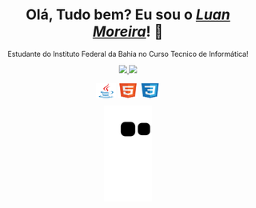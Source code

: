 <div>
  <h1 align="center">Olá, Tudo bem? Eu sou o <a href="https://www.linkedin.com/in/amasterluan/"><i>Luan Moreira</i></a>! 💙</h1>
  <p align="center"> Estudante do Instituto Federal da Bahia no Curso Tecnico de Informática!</a>
</div>

<div align="center">
  <a href="https://github.com/Amasterluan">
    <img height="150em" src="https://github-readme-stats.vercel.app/api?username=Amasterluan&count_private=true&include_all_commits=true&show_icons=true&theme=github_dark"/>
    <img height="150em" src="https://github-readme-stats.vercel.app/api/top-langs/?username=Amasterluan&theme=github_dark&&layout=compact"/>
  </a>
</div>

<div align="center" valign="top"><br>
  <img align="center" alt="Java" height="30" width="40" src="https://raw.githubusercontent.com/devicons/devicon/master/icons/java/java-original.svg">
  <img align="center" alt="HTML" height="30" width="40" src="https://raw.githubusercontent.com/devicons/devicon/master/icons/html5/html5-original.svg">
  <img align="center" alt="CSS" height="30" width="40" src="https://raw.githubusercontent.com/devicons/devicon/master/icons/css3/css3-original.svg"

</div><br>

<div align="center">
  
  ![Snake animation](https://github.com/Amasterluan/Amasterluan/blob/output/github-contribution-grid-snake.svg)
  
</div>

